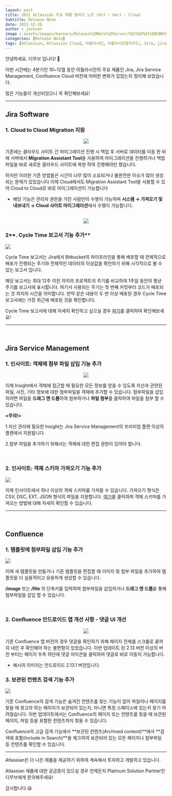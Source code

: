 ```yaml
---
layout: post
title: 2021 Atlassian 주요 제품 릴리즈 노트 (Oct ~ Dec) - Cloud
Subtitle: Release Note
date: 2021-12-28
author : jackson
image : assets/images/banners/Release%20Note%20Server/%EC%83%81%EB%B0%98%EA%B8%B0%20%EB%85%B8%ED%8A%B8%20Server-1.png
categories: [Release Note]
tags: [Atlassian, Atlassian Cloud, 아틀라시안, 아틀라시안클라우드, Jira, jira, Jira Cloud, Release, Release Note, Jira Sofrware, Jira Service Management, Confluence,컨플,DevOps, 데브옵스, dev, Dev, 에자일, Agile, Wiki]
---
```





안녕하세요. 디무브 입니다! 🎈 

이번 시간에는 4분기인 10~12월 동안 아틀라시안의 주요 제품인 Jira, Jira Service Management, Confluence Cloud 버전에 어떠한 변화가 있었는지 정리해 보았습니다.

많은 기능들이 개선되었으니 꼭 확인해보세요!

---

## Jira Software



### 1. Cloud to Cloud Migration 지원 

<center><img src="https://blog.dmove.kr/assets/images/banners/Release%20Note%20Cloud/Jira/2021_4Q/1.png"></center>



기존에는 클라우드 사이트 간 마이그레이션 진행 시 백업 후 서버로 데이터를 이동 한 뒤에 서버에서 **Migration Assistant Tool**을 사용하여 마이그레이션을 진행하거나 백업 파일을 바로 새로운 클라우드 사이트에 복원 하여 진행해야만 했습니다. 

하지만 이러한 기존 방법들은 시간이 너무 많이 소요되거나 불완전한 이슈가 많이 생성되는 문제가 있었습니다.이제 Cloud에서도 Migration Assistant Tool을 사용할 수 있어 Cloud to Cloud로 바로 마이그레이션이 가능합니다

- 해당 기능은 관리자 권한을 가진 사람만이 수행이 가능하며 **시스템 → 가져오기 및 내보내기 → Cloud 사이트 마이그레이션**에서 수행이 가능합니다.



<br/>

<center><img src="https://blog.dmove.kr/assets/images/banners/Release%20Note%20Cloud/Jira/2021_4Q/2.png"/></center>



### 2**. Cycle Time 보고서 기능 추가**

![](https://blog.dmove.kr/assets/images/banners/Release%20Note%20Cloud/Jira/2021_4Q/3.png)

Cycle Time 보고서는 Jira에서 Bitbucket의 파이프라인을 통해 배포할 때 전체적으로 배포가 진행되는 주기와 전체적인 데이터의 이상값을 확인하기 위해 시각적으로 볼 수 있는 보고서 입니다. <br/>   

해당 보고서는 최대 12주 이전 까지의 프로젝트의 주기를 비교하여 1주일 동안의 평균 주기를 보고서에 표시합니다. 
여기서 사용되는 주기는 첫 번째 커밋부터 코드가 배포되는 것 까지의 시간을 의미합니다. 만약 같은 내용이 두 번 이상 배포된 경우 Cycle Time 보고서에는 가장 최근에 배포된 것을 확인합니다.

 

Cycle Time 보고서에 대해 자세히 확인하고 싶으실 경우 [여기](https://support.atlassian.com/jira-software-cloud/docs/view-and-understand-your-cycle-time-report/)를 클릭하여 확인해보세요!

------

<br/>

## Jira Service Management

### 1. 인사이트:  객체에 첨부 파일 삽입 기능 추가



<center><img src="https://blog.dmove.kr/assets/images/banners/Release%20Note%20Cloud/Jira%20Service%20Management/2021_4Q/1.png"/></center>

 이제 Insight에서 객체에 접근할 때 필요한 모든 정보를 얻을 수 있도록 자산과 관련된 파일, 사진, 기타 정보에 대한 첨부파일을 객체에 추가할 수 있습니다. 첨부파일을 삽입 하려면 파일을 **드래그 앤 드롭**하여 첨부하거나 **파일 첨부**를 클릭하여 파일을 첨부 할 수 있습니다.

**<주의!>**

1.자산 관리에 필요한 Insight는 Jira Service Management의 프리미엄 플랜 이상의 플랜에서 지원됩니다.

2.첨부 파일을 추가하기 위해서는 객체에 대한 편집 권한이 있어야 합니다. 

<br/>

### 2. 인사이트: 객체 스키마 가져오기 기능 추가



![](https://blog.dmove.kr/assets/images/banners/Release%20Note%20Cloud/Jira%20Service%20Management/2021_4Q/2.png)



   이제 인사이트에서 하나 이상의 객체 스키마를 가져올 수 있습니다. 가져오기 형식은 CSV, DSC, EXT, JSON 형식의 파일을 지원합니다. [여기](https://support.atlassian.com/organization-administration/docs/update-a-product-url/)를 클릭하여 객체 스키마를 가져오는 방법에 대해 자세히 확인할 수 있습니다.

---

<br/>

## Confluence

### 1. 템플릿에 첨부파일 삽입 기능 추가



![](https://blog.dmove.kr/assets/images/banners/Release%20Note%20Cloud/Confluence/2021_4Q/1.png)

이제 새 템플릿을 만들거나 기존 템플릿을 편집할 때 이미지 및 첨부 파일을 추가하여 템플릿을 더 실용적이고 유용하게 생성할 수 있습니다.

**/image** 또는 **/file** 의 단축키를 입력하여 첨부파일을 삽입하거나 **드래그 앤 드롭**을 통해 첨부파일을 삽입 할 수 있습니다.

 <br/>

### 2. Confluence 안드로이드 앱 개선 사항 - 댓글 UI 개선



<center><img src="https://blog.dmove.kr/assets/images/banners/Release%20Note%20Cloud/Confluence/2021_4Q/2.png"></center>

기존 Confluence 앱 버전의 경우 댓글을 확인하기 위해 페이지 전체를 스크롤로 끝까지 내린 후 확인해야 하는 불편함이 있었습니다. 이번 업데이트 된 2.13 버전 이상의 버전 부터는 페이지 우측 하단에 댓글 아이콘을 클릭하여 댓글로 바로 이동이 가능합니다. 

- 예시의 이미지는 안드로이드 2.13.1 버전입니다.





### 3. 보관된 컨텐츠 검색 기능 추가

![](https://blog.dmove.kr/assets/images/banners/Release%20Note%20Cloud/Confluence/2021_4Q/3.png)



기존 Confluence의 검색 기능은 숨겨진 컨텐츠를 찾는 기능이 없어 파일이나 페이지를 찾을 때 찾고자 하는 페이지가 보관되어 있는지, 아니면 특정 스페이스에 있는지 찾기 어려웠습니다. 이번 업데이트에서는 Confluence의 페이지 또는 컨텐츠를 찾을 때 보관된 페이지, 파일 등을 포함한 컨텐츠까지 찾을 수 있습니다. 

Confluence의 고급 검색 기능에서 **보관된 컨텐츠(Archived content)**에서 **검색에 포함(Include in Search)**을 체크하여 보관되어 있는 모든 페이지나 첨부파일 등 컨텐츠를 확인할 수 있습니다.

---



Atlassian은 더 나은 제품을 제공하기 위하여 계속해서 투자하고 개발하고 있습니다.

Atlassian 제품에 대한 궁금증이 있으실 경우 언제든지 Platinum Solution Partner인 디무브에게 문의해주세요!

감사합니다.😃


